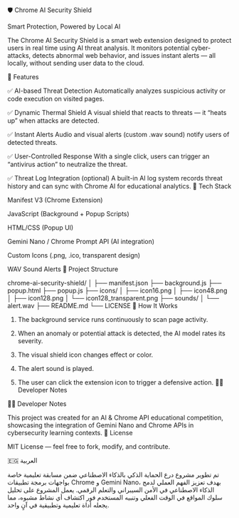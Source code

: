 
🛡️ Chrome AI Security Shield

Smart Protection, Powered by Local AI

The Chrome AI Security Shield is a smart web extension designed to protect users in real time using AI threat analysis.
It monitors potential cyber-attacks, detects abnormal web behavior, and issues instant alerts — all locally, without sending user data to the cloud.

🚀 Features

✅ AI-based Threat Detection
Automatically analyzes suspicious activity or code execution on visited pages.

✅ Dynamic Thermal Shield
A visual shield that reacts to threats — it “heats up” when attacks are detected.

✅ Instant Alerts
Audio and visual alerts (custom .wav sound) notify users of detected threats.

✅ User-Controlled Response
With a single click, users can trigger an “antivirus action” to neutralize the threat.

✅ Threat Log Integration (optional)
A built-in AI log system records threat history and can sync with Chrome AI for educational analytics.
🧩 Tech Stack

Manifest V3 (Chrome Extension)

JavaScript (Background + Popup Scripts)

HTML/CSS (Popup UI)

Gemini Nano / Chrome Prompt API (AI integration)

Custom Icons (.png, .ico, transparent design)

WAV Sound Alerts
📁 Project Structure

chrome-ai-security-shield/
│
├── manifest.json
├── background.js
├── popup.html
├── popup.js
├── icons/
│   ├── icon16.png
│   ├── icon48.png
│   ├── icon128.png
│   └── icon128_transparent.png
├── sounds/
│   └── alert.wav
├── README.md
└── LICENSE
🧠 How It Works

1. The background service runs continuously to scan page activity.


2. When an anomaly or potential attack is detected, the AI model rates its severity.


3. The visual shield icon changes effect or color.


4. The alert sound is played.


5. The user can click the extension icon to trigger a defensive action.
👩‍💻 Developer Notes


👩‍💻 Developer Notes

This project was created for an AI & Chrome API educational competition, showcasing the integration of Gemini Nano and Chrome APIs in cybersecurity learning contexts.
📜 License

MIT License — feel free to fork, modify, and contribute.


🇪🇬  العربية

تم تطوير مشروع درع الحماية الذكي بالذكاء الاصطناعي ضمن مسابقة تعليمية خاصة بواجهات برمجة تطبيقات Chrome و Gemini Nano،
بهدف تعزيز الفهم العملي لدمج الذكاء الاصطناعي في الأمن السيبراني والتعلم الرقمي.
يعمل المشروع على تحليل سلوك المواقع في الوقت الفعلي وتنبيه المستخدم فور اكتشاف أي نشاط مشبوه،
مما يجعله أداة تعليمية وتطبيقية في آنٍ واحد.

